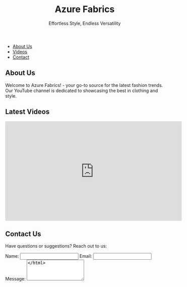 <!DOCTYPE html>
<html>
<head>
    <meta charset="UTF-8">
    <meta name="viewport" content="width=device-width, initial-scale=1.0">
    <title>Azure Fabrics</title>
    <link rel="stylesheet" href="styles.css">
</head>

<body>
    <header>
        <h1>Azure Fabrics</h1>
        <p>Effortless Style, Endless Versatility</p>
    </header>
    <nav>
        <ul>
            <li><a href="#about">About Us</a></li>
            <li><a href="#videos">Videos</a></li>
            <li><a href="#contact">Contact</a></li>
        </ul>
    </nav>
    <section id="about">
        <h2>About Us</h2>
        <p>Welcome to Azure Fabrics! - your go-to source for the latest fashion trends. Our YouTube channel is dedicated to showcasing the best in clothing and style.</p>
    </section>
    <section id="videos">
        <h2>Latest Videos</h2>
        <!-- You can embed YouTube videos here -->
        <iframe width="560" height="315" src="https://www.youtube.com/embed/YOUR_VIDEO_ID" frameborder="0" allowfullscreen></iframe>
    </section>
    <section id="contact">
        <h2>Contact Us</h2>
        <p>Have questions or suggestions? Reach out to us:</p>
        <form action="mailto:your@email.com" method="post" enctype="text/plain">
            <label for="name">Name:</label>
            <input type="text" id="name" name="name" required>
            <label for="email">Email:</label>
            <input type="email" id="email" name="email" required>
            <label for="message">Message:</label>
            <textarea id="message" name="message" rows="4" required
